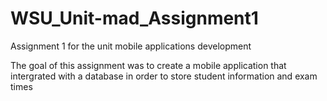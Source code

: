 # WSU_Unit-mad_Assignment1
Assignment 1 for the unit mobile applications development


The goal of this assignment was to create a mobile application that intergrated with a database in order to store student information and exam times
